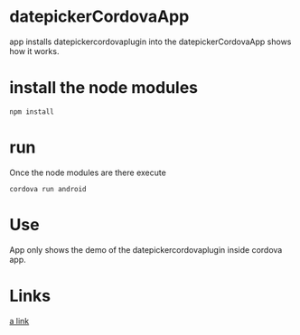 # datepickerCordovaApp
app installs datepickercordovaplugin into the datepickerCordovaApp shows how it works.

# install the node modules
```
npm install 
```

# run
Once the node modules are there execute
```
cordova run android
```

# Use

App only shows the demo of the datepickercordovaplugin inside cordova app.

# Links
[a link](https://github.com/Kuldeep-Kumar/datepicker-cordovaplugin)